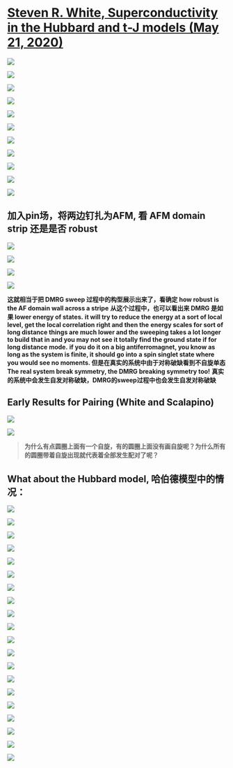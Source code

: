 # [Steven R. White, Superconductivity in the Hubbard and t-J models (May 21, 2020)](https://www.youtube.com/watch?v=hMG-bynLdEU)

![](https://github.com/yangyuan16/Literatures_reading/blob/main/strong_correlated_electrons/figs-A-Hubbard-3/fig1.png)

![](https://github.com/yangyuan16/Literatures_reading/blob/main/strong_correlated_electrons/figs-A-Hubbard-3/fig2.png)

![](https://github.com/yangyuan16/Literatures_reading/blob/main/strong_correlated_electrons/figs-A-Hubbard-3/fig3.png)

![](https://github.com/yangyuan16/Literatures_reading/blob/main/strong_correlated_electrons/figs-A-Hubbard-3/fig4.png)

![](https://github.com/yangyuan16/Literatures_reading/blob/main/strong_correlated_electrons/figs-A-Hubbard-3/fig5.png)

![](https://github.com/yangyuan16/Literatures_reading/blob/main/strong_correlated_electrons/figs-A-Hubbard-3/fig6.png)

![](https://github.com/yangyuan16/Literatures_reading/blob/main/strong_correlated_electrons/figs-A-Hubbard-3/fig7.png)

![](https://github.com/yangyuan16/Literatures_reading/blob/main/strong_correlated_electrons/figs-A-Hubbard-3/fig8.png)

![](https://github.com/yangyuan16/Literatures_reading/blob/main/strong_correlated_electrons/figs-A-Hubbard-3/fig9.png)

![](https://github.com/yangyuan16/Literatures_reading/blob/main/strong_correlated_electrons/figs-A-Hubbard-3/fig10.png)

![](https://github.com/yangyuan16/Literatures_reading/blob/main/strong_correlated_electrons/figs-A-Hubbard-3/fig11.png)

## 加入pin场，将两边钉扎为AFM, 看 AFM domain strip 还是是否 robust

![](https://github.com/yangyuan16/Literatures_reading/blob/main/strong_correlated_electrons/figs-A-Hubbard-3/fig12.png)

![](https://github.com/yangyuan16/Literatures_reading/blob/main/strong_correlated_electrons/figs-A-Hubbard-3/fig14.png)

![](https://github.com/yangyuan16/Literatures_reading/blob/main/strong_correlated_electrons/figs-A-Hubbard-3/fig15.png)

![](https://github.com/yangyuan16/Literatures_reading/blob/main/strong_correlated_electrons/figs-A-Hubbard-3/fig16.png)

**这就相当于把 DMRG sweep 过程中的构型展示出来了，看确定 how robust is the AF domain wall across a stripe**
**从这个过程中，也可以看出来 DMRG 是如果 lower energy of states.**
**it will try to reduce the energy at a sort of local level, get the local correlation right and then the**
**energy scales for sort of long distance things are much lower and the sweeping takes a lot longer to build**
**that in and you may not see it totally find the ground state if for long distance mode.**
**if you do it on a big antiferromagnet, you know as long as the system is finite, it should go into**
**a spin singlet state where you would see no moments. 但是在真实的系统中由于对称破缺看到不自旋单态**
**The real system break symmetry, the DMRG breaking symmetry too!**
**真实的系统中会发生自发对称破缺，DMRG的sweep过程中也会发生自发对称破缺**

## Early Results for Pairing (White and Scalapino)

![](https://github.com/yangyuan16/Literatures_reading/blob/main/strong_correlated_electrons/figs-A-Hubbard-3/fig17.png)

![](https://github.com/yangyuan16/Literatures_reading/blob/main/strong_correlated_electrons/figs-A-Hubbard-3/fig18.png)

> **为什么有点圆圈上面有一个自旋，有的圆圈上面没有画自旋呢？为什么所有的圆圈带着自旋出现就代表着全部发生配对了呢？**

## What about the Hubbard model, 哈伯德模型中的情况：

![](https://github.com/yangyuan16/Literatures_reading/blob/main/strong_correlated_electrons/figs-A-Hubbard-3/fig19.png)

![](https://github.com/yangyuan16/Literatures_reading/blob/main/strong_correlated_electrons/figs-A-Hubbard-3/fig20.png)

![](https://github.com/yangyuan16/Literatures_reading/blob/main/strong_correlated_electrons/figs-A-Hubbard-3/fig21.png)

![](https://github.com/yangyuan16/Literatures_reading/blob/main/strong_correlated_electrons/figs-A-Hubbard-3/fig22.png)

![](https://github.com/yangyuan16/Literatures_reading/blob/main/strong_correlated_electrons/figs-A-Hubbard-3/fig23.png)

![](https://github.com/yangyuan16/Literatures_reading/blob/main/strong_correlated_electrons/figs-A-Hubbard-3/fig24.png)

![](https://github.com/yangyuan16/Literatures_reading/blob/main/strong_correlated_electrons/figs-A-Hubbard-3/fig25.png)

![](https://github.com/yangyuan16/Literatures_reading/blob/main/strong_correlated_electrons/figs-A-Hubbard-3/fig26.png)

![](https://github.com/yangyuan16/Literatures_reading/blob/main/strong_correlated_electrons/figs-A-Hubbard-3/fig27.png)

![](https://github.com/yangyuan16/Literatures_reading/blob/main/strong_correlated_electrons/figs-A-Hubbard-3/fig28.png)

![](https://github.com/yangyuan16/Literatures_reading/blob/main/strong_correlated_electrons/figs-A-Hubbard-3/fig29.png)

![](https://github.com/yangyuan16/Literatures_reading/blob/main/strong_correlated_electrons/figs-A-Hubbard-3/fig30.png)

![](https://github.com/yangyuan16/Literatures_reading/blob/main/strong_correlated_electrons/figs-A-Hubbard-3/fig31.png)

![](https://github.com/yangyuan16/Literatures_reading/blob/main/strong_correlated_electrons/figs-A-Hubbard-3/fig32.png)

![](https://github.com/yangyuan16/Literatures_reading/blob/main/strong_correlated_electrons/figs-A-Hubbard-3/fig33.png)

![](https://github.com/yangyuan16/Literatures_reading/blob/main/strong_correlated_electrons/figs-A-Hubbard-3/fig34.png)

![](https://github.com/yangyuan16/Literatures_reading/blob/main/strong_correlated_electrons/figs-A-Hubbard-3/fig35.png)

![](https://github.com/yangyuan16/Literatures_reading/blob/main/strong_correlated_electrons/figs-A-Hubbard-3/fig36.png)

![](https://github.com/yangyuan16/Literatures_reading/blob/main/strong_correlated_electrons/figs-A-Hubbard-3/fig37.png)

![](https://github.com/yangyuan16/Literatures_reading/blob/main/strong_correlated_electrons/figs-A-Hubbard-3/fig38.png)
